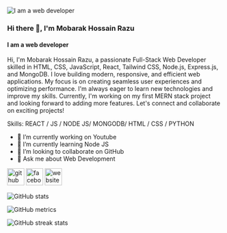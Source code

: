 ![I am a web developer](https://scontent.fcgp6-1.fna.fbcdn.net/v/t39.30808-6/448488093_8270888399607589_3754314220133323126_n.jpg?stp=dst-jpg_s960x960_tt6&_nc_cat=108&ccb=1-7&_nc_sid=cc71e4&_nc_ohc=GAoGoFG0_ZwQ7kNvgFaA4DG&_nc_oc=Adi8rng7PYeo3egooXKJtlNljv2ZF4TGCVl00CZgU46pzkAvuh6mpyrbsy4tlFLHeW8&_nc_zt=23&_nc_ht=scontent.fcgp6-1.fna&_nc_gid=A2k8ElnChvbVx9XS1aHLaYo&oh=00_AYDW_ui_n-7I1jBQ5-Mq4h8pjQ3hBjQ-B-gzxgC9YXsAIA&oe=67CA93F6)

### Hi there 👋, I'm Mobarak Hossain Razu
#### I am a web developer

Hi, I'm Mobarak Hossain Razu, a passionate Full-Stack Web Developer skilled in HTML, CSS, JavaScript, React, Tailwind CSS, Node.js, Express.js, and MongoDB. I love building modern, responsive, and efficient web applications. My focus is on creating seamless user experiences and optimizing performance. I'm always eager to learn new technologies and improve my skills. Currently, I'm working on my first MERN stack project and looking forward to adding more features. Let's connect and collaborate on exciting projects!

Skills: REACT / JS / NODE JS/ MONGODB/ HTML / CSS / PYTHON

- 🔭 I’m currently working on Youtube 
- 🌱 I’m currently learning Node JS 
- 👯 I’m looking to collaborate on GitHub 
- 💬 Ask me about Web Development 


[<img src='https://cdn.jsdelivr.net/npm/simple-icons@3.0.1/icons/github.svg' alt='github' height='40'>](https://github.com/mdmhrz)  [<img src='https://cdn.jsdelivr.net/npm/simple-icons@3.0.1/icons/facebook.svg' alt='facebook' height='40'>](https://www.facebook.com/mdmhrz)  [<img src='https://cdn.jsdelivr.net/npm/simple-icons@3.0.1/icons/icloud.svg' alt='website' height='40'>](https://github.com/mdmhrz)  

![GitHub stats](https://github-readme-stats.vercel.app/api?username=mdmhrz&show_icons=true)  

![GitHub metrics](https://metrics.lecoq.io/mdmhrz)  

![GitHub streak stats](https://streak-stats.demolab.com/?user=mdmhrz)  

